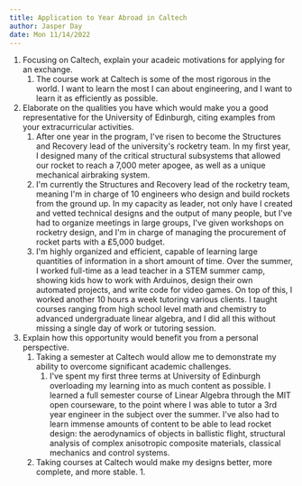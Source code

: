 ```yaml
---
title: Application to Year Abroad in Caltech
author: Jasper Day
date: Mon 11/14/2022 
---
```


1. Focusing on Caltech, explain your acadeic motivations for applying for an exchange.
    1. The course work at Caltech is some of the most rigorous in the world. I want to learn the most I can about engineering, and I want to learn it as efficiently as possible. 
2. Elaborate on the qualities you have which would make you a good representative for the University of Edinburgh, citing examples from your extracurricular activities.
    1. After one year in the program, I've risen to become the Structures and Recovery lead of the university's rocketry team. In my first year, I designed many of the critical structural subsystems that allowed our rocket to reach a 7,000 meter apogee, as well as a unique mechanical airbraking system.
    2. I'm currently the Structures and Recovery lead of the rocketry team, meaning I'm in charge of 10 engineers who design and build rockets from the ground up. In my capacity as leader, not only have I created and vetted technical designs and the output of many people, but I've had to organize meetings in large groups, I've given workshops on rocketry design, and I'm in charge of managing the procurement of rocket parts with a ₤5,000 budget.
    3. I'm highly organized and efficient, capable of learning large quantities of information in a short amount of time. Over the summer, I worked full-time as a lead teacher in a STEM summer camp, showing kids how to work with Arduinos, design their own automated projects, and write code for video games. On top of this, I worked another 10 hours a week tutoring various clients. I taught courses ranging from high school level math and chemistry to advanced undergraduate linear algebra, and I did all this without missing a single day of work or tutoring session.
3. Explain how this opportunity would benefit you from a personal perspective.
    1. Taking a semester at Caltech would allow me to demonstrate my ability to overcome significant academic challenges.
        1. I've spent my first three terms at University of Edinburgh overloading my learning into as much content as possible. I learned a full semester course of Linear Algebra through the MIT open courseware, to the point where I was able to tutor a 3rd year engineer in the subject over the summer. I've also had to learn immense amounts of content to be able to lead rocket design: the aerodynamics of objects in ballistic flight, structural analysis of complex anisotropic composite materials, classical mechanics and control systems. 
    2. Taking courses at Caltech would make my designs better, more complete, and more stable. 
        1. 